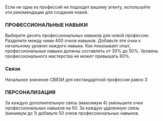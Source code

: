 Если ни одна из профессий не подходит вашему агенту, используйте эти рекомендации для создания новой. 

### ПРОФЕССИОНАЛЬНЫЕ НАВЫКИ

Выберите десять профессиональных навыков для новой профессии. Разделите между ними 400 очков навыков. Добавьте эти очки к начальному уровню каждого навыка. Как показывает опыт, профессиональные навыки должны составлять от 30% до 50%. Уровень профессионального мастерства не может превышать 60%.

### Связи

Начальное значение СВЯЗИ для нестандартной профессии равно 3 
### ПЕРСОНАЛИЗАЦИЯ

За каждую дополнительную связь (максимум 4) уменьшите очки профессиональных навыков на 50. За каждую удаленную связь (минимум до 1) добавьте 50 очков профессиональных навыков.